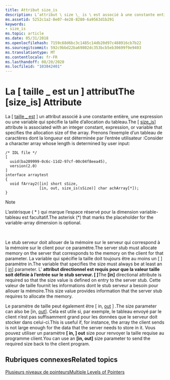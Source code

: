 ```yaml
---
title: Attribut size_is
description: L’attribut \ size \_ is \ est associé à une constante entière, une expression ou une variable qui spécifie la taille d’allocation du tableau.
ms.assetid: 5252c1a2-8e07-4e28-8280-6a9563d1b291
keywords:
- size_is
ms.topic: article
ms.date: 05/31/2018
ms.openlocfilehash: 7159c68d6bc3c1485c14db20d97c488916cb7b22
ms.sourcegitcommit: 592c9bbd22ba69802dc353bcb5eb30699f9e9403
ms.translationtype: MT
ms.contentlocale: fr-FR
ms.lasthandoff: 08/20/2020
ms.locfileid: "103842401"
---
```

# <a name="the-size_is-attribute"></a><span data-ttu-id="50444-104">La \[ taille \_ est un \] attribut</span><span class="sxs-lookup"><span data-stu-id="50444-104">The \[size\_is\] Attribute</span></span>

<span data-ttu-id="50444-105">La \[ [taille \_ est](/windows/desktop/Midl/size-is) \] un attribut associé à une constante entière, une expression ou une variable qui spécifie la taille d’allocation du tableau.</span><span class="sxs-lookup"><span data-stu-id="50444-105">The \[ [size\_is](/windows/desktop/Midl/size-is)\] attribute is associated with an integer constant, expression, or variable that specifies the allocation size of the array.</span></span> <span data-ttu-id="50444-106">Prenons l’exemple d’un tableau de caractères dont la longueur est déterminée par l’entrée utilisateur :</span><span class="sxs-lookup"><span data-stu-id="50444-106">Consider a character array whose length is determined by user input:</span></span>

``` syntax
/* IDL file */
[ 
  uuid(ba209999-0c6c-11d2-97cf-00c04f8eea45),
  version(2.0)
]
interface arraytest
{
  void fArray2([in] short sSize,
               [in, out, size_is(sSize)] char achArray[*]);
}
```

> [!Note]  
> <span data-ttu-id="50444-107">L’astérisque ( \* ) qui marque l’espace réservé pour la dimension variable-tableau est facultatif.</span><span class="sxs-lookup"><span data-stu-id="50444-107">The asterisk (\*) that marks the placeholder for the variable-array dimension is optional.</span></span>

 

<span data-ttu-id="50444-108">Le stub serveur doit allouer de la mémoire sur le serveur qui correspond à la mémoire sur le client pour ce paramètre.</span><span class="sxs-lookup"><span data-stu-id="50444-108">The server stub must allocate memory on the server that corresponds to the memory on the client for that parameter.</span></span> <span data-ttu-id="50444-109">La variable qui spécifie la taille doit toujours être au moins un \[ [](/windows/desktop/Midl/in) \] paramètre in.</span><span class="sxs-lookup"><span data-stu-id="50444-109">The variable that specifies the size must always be at least an \[ [in](/windows/desktop/Midl/in)\] parameter.</span></span> <span data-ttu-id="50444-110">L' **attribut directionnel est requis pour que la valeur taille soit définie à l’entrée sur le stub serveur. \[ \]**</span><span class="sxs-lookup"><span data-stu-id="50444-110">The **\[in\]** directional attribute is required so that the size value is defined on entry to the server stub.</span></span> <span data-ttu-id="50444-111">Cette valeur de taille fournit les informations dont le stub serveur a besoin pour allouer la mémoire.</span><span class="sxs-lookup"><span data-stu-id="50444-111">This size value provides information that the server stub requires to allocate the memory.</span></span>

<span data-ttu-id="50444-112">Le paramètre de taille peut également être \[ in, [out](/windows/desktop/Midl/out-idl) \] .</span><span class="sxs-lookup"><span data-stu-id="50444-112">The size parameter can also be \[in, [out](/windows/desktop/Midl/out-idl)\].</span></span> <span data-ttu-id="50444-113">Cela est utile si, par exemple, le tableau envoyé par le client n’est pas suffisamment grand pour les données que le serveur doit stocker dans celui-ci.</span><span class="sxs-lookup"><span data-stu-id="50444-113">This is useful if, for instance, the array the client sends is not large enough for the data that the server needs to store in it.</span></span> <span data-ttu-id="50444-114">Vous pouvez utiliser un paramètre **\[ in, \] out** size pour renvoyer la taille requise au programme client.</span><span class="sxs-lookup"><span data-stu-id="50444-114">You can use an **\[in, out\]** size parameter to send the required size back to the client program.</span></span>

## <a name="related-topics"></a><span data-ttu-id="50444-115">Rubriques connexes</span><span class="sxs-lookup"><span data-stu-id="50444-115">Related topics</span></span>

<dl> <dt>

[<span data-ttu-id="50444-116">Plusieurs niveaux de pointeurs</span><span class="sxs-lookup"><span data-stu-id="50444-116">Multiple Levels of Pointers</span></span>](multiple-levels-of-pointers.md)
</dt> </dl>

 

 